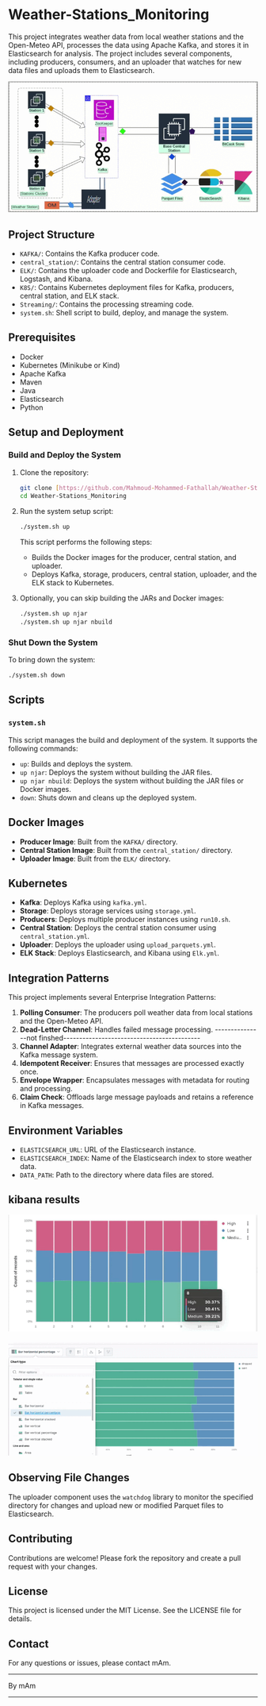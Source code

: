 # Weather-Stations_Monitoring

This project integrates weather data from local weather stations and the Open-Meteo API, processes the data using Apache Kafka, and stores it in Elasticsearch for analysis. The project includes several components, including producers, consumers, and an uploader that watches for new data files and uploads them to Elasticsearch.

![](FinalProject.gif)


## Project Structure

- `KAFKA/`: Contains the Kafka producer code.
- `central_station/`: Contains the central station consumer code.
- `ELK/`: Contains the uploader code and Dockerfile for Elasticsearch, Logstash, and Kibana.
- `K8S/`: Contains Kubernetes deployment files for Kafka, producers, central station, and ELK stack.
-  `Streaming/`: Contains the  processing streaming  code.
- `system.sh`: Shell script to build, deploy, and manage the system.

## Prerequisites

- Docker
- Kubernetes (Minikube or Kind)
- Apache Kafka
- Maven
- Java
- Elasticsearch
- Python

## Setup and Deployment

### Build and Deploy the System

1. Clone the repository:

   ```bash
   git clone [https://github.com/Mahmoud-Mohammed-Fathallah/Weather-Stations_Monitoring.git]
   cd Weather-Stations_Monitoring
   ```

2. Run the system setup script:

   ```bash
   ./system.sh up
   ```

   This script performs the following steps:
   - Builds the Docker images for the producer, central station, and uploader.
   - Deploys Kafka, storage, producers, central station, uploader, and the ELK stack to Kubernetes.

3. Optionally, you can skip building the JARs and Docker images:

   ```bash
   ./system.sh up njar
   ./system.sh up njar nbuild
   ```

### Shut Down the System

To bring down the system:

```bash
./system.sh down
```

## Scripts

### `system.sh`

This script manages the build and deployment of the system. It supports the following commands:

- `up`: Builds and deploys the system.
- `up njar`: Deploys the system without building the JAR files.
- `up njar nbuild`: Deploys the system without building the JAR files or Docker images.
- `down`: Shuts down and cleans up the deployed system.

## Docker Images

- **Producer Image**: Built from the `KAFKA/` directory.
- **Central Station Image**: Built from the `central_station/` directory.
- **Uploader Image**: Built from the `ELK/` directory.

## Kubernetes

- **Kafka**: Deploys Kafka using `kafka.yml`.
- **Storage**: Deploys storage services using `storage.yml`.
- **Producers**: Deploys multiple producer instances using `run10.sh`.
- **Central Station**: Deploys the central station consumer using `central_station.yml`.
- **Uploader**: Deploys the uploader using `upload_parquets.yml`.
- **ELK Stack**: Deploys Elasticsearch, and Kibana using `Elk.yml`.

## Integration Patterns

This project implements several Enterprise Integration Patterns:

1. **Polling Consumer**: The producers poll weather data from local stations and the Open-Meteo API.
2. **Dead-Letter Channel**: Handles failed message processing.
   ---------------not finshed-------------------------------------------
4. **Channel Adapter**: Integrates external weather data sources into the Kafka message system.
5. **Idempotent Receiver**: Ensures that messages are processed exactly once.
6. **Envelope Wrapper**: Encapsulates messages with metadata for routing and processing.
7. **Claim Check**: Offloads large message payloads and retains a reference in Kafka messages.

## Environment Variables

- `ELASTICSEARCH_URL`: URL of the Elasticsearch instance.
- `ELASTICSEARCH_INDEX`: Name of the Elasticsearch index to store weather data.
- `DATA_PATH`: Path to the directory where data files are stored.



## kibana results 
![](battery_status.gif)

![](dropped_message.gif)

## Observing File Changes

The uploader component uses the `watchdog` library to monitor the specified directory for changes and upload new or modified Parquet files to Elasticsearch.

## Contributing

Contributions are welcome! Please fork the repository and create a pull request with your changes.

## License

This project is licensed under the MIT License. See the LICENSE file for details.

## Contact

For any questions or issues, please contact mAm.

---

By mAm

---


